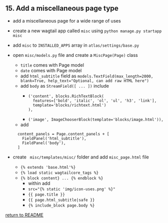 ## 15. Add a miscellaneous page type
  - add a miscellaneous page for a wide range of uses
  - create a new wagtail app called `misc` using `python manage.py startapp misc`
  - add `misc` to `INSTALLED_APPS` array in `atlas/settings/base.py`
  - open `misc/models.py` file and create a `MiscPage(Page)` class
    - `title` comes with Page model
    - `date` comes with Page model
    - add `html_subtitle` field as `models.TextField(max_length=2000, blank=True, help_text="Optional, can add raw HTML here")`
    - add `body` as `StreamField([ ... ])` include
      - ```
        ('content', blocks.RichTextBlock(
          features=['bold', 'italic', 'ol', 'ul', 'h3', 'link'],
          template='blocks/richtext.html')
        ),
      - `('image', ImageChooserBlock(template='blocks/image.html')),`
    - add 
    ```
      content_panels = Page.content_panels + [
        FieldPanel('html_subtitle'),
        FieldPanel('body'),
      ]
    ```

  - create ` misc/templates/misc/` folder and add `misc_page.html` file
    - `{% extends 'base.html'%}`
    - `{% load static wagtailcore_tags %}`
    - `{% block content} ... {% endblock %}`
      - within add
      - `src="{% static 'img/icon-uses.png' %}"`
      - `{{ page.title }}`
      - `{{ page.html_subtitle|safe }}`
      - `{% include_block page.body %}`

[return to README](../README.md#course)